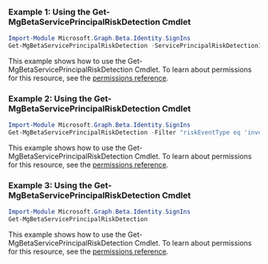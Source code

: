 ### Example 1: Using the Get-MgBetaServicePrincipalRiskDetection Cmdlet
```powershell
Import-Module Microsoft.Graph.Beta.Identity.SignIns
Get-MgBetaServicePrincipalRiskDetection -ServicePrincipalRiskDetectionId $servicePrincipalRiskDetectionId
```
This example shows how to use the Get-MgBetaServicePrincipalRiskDetection Cmdlet.
To learn about permissions for this resource, see the [permissions reference](/graph/permissions-reference).
### Example 2: Using the Get-MgBetaServicePrincipalRiskDetection Cmdlet
```powershell
Import-Module Microsoft.Graph.Beta.Identity.SignIns
Get-MgBetaServicePrincipalRiskDetection -Filter "riskEventType eq 'investigationsThreatIntelligence' or riskLevel eq 'medium'" 
```
This example shows how to use the Get-MgBetaServicePrincipalRiskDetection Cmdlet.
To learn about permissions for this resource, see the [permissions reference](/graph/permissions-reference).
### Example 3: Using the Get-MgBetaServicePrincipalRiskDetection Cmdlet
```powershell
Import-Module Microsoft.Graph.Beta.Identity.SignIns
Get-MgBetaServicePrincipalRiskDetection
```
This example shows how to use the Get-MgBetaServicePrincipalRiskDetection Cmdlet.
To learn about permissions for this resource, see the [permissions reference](/graph/permissions-reference).
